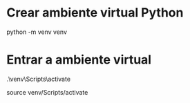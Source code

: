 # Crear ambiente virtual Python

python -m venv venv

# Entrar a ambiente virtual

.\venv\Scripts\activate

source venv/Scripts/activate